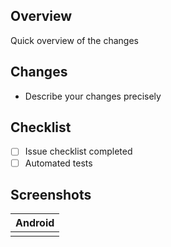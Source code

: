 ## Overview

Quick overview of the changes

## Changes

- Describe your changes precisely

## Checklist

- [ ] Issue checklist completed
- [ ] Automated tests

## Screenshots

| Android |
| ------- |
|         |


